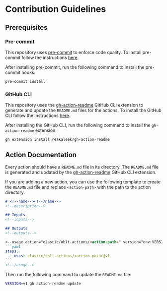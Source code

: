 # Contribution Guidelines

## Prerequisites

### Pre-commit

This repository uses [pre-commit](https://pre-commit.com/) to enforce code quality.
To install pre-commit follow the instructions [here](https://pre-commit.com/#install).

After installing pre-commit, run the following command to install the pre-commit hooks:

```bash
pre-commit install
```

### GitHub CLI

This repository uses the [gh-action-readme](https://github.com/reakaleek/gh-action-readme) GitHub CLI extension to generate and update the `README.md` files for the actions.
To install the GitHub CLI follow the instructions [here](https://github.com/cli/cli#installation).

After installing the GitHub CLI, run the following command to install the `gh-action-readme` extension:

```bash
gh extension install reakaleek/gh-action-readme
```

## Action Documentation
Every action should have a `README.md` file in its directory.
The `README.md` file is generated and updated by the [gh-action-readme](https://github.com/reakaleek/gh-action-readme)
GitHub CLI extension.

If you are adding a new action, you can use the following template to create the `README.md` file
and replace `<action-path>` with the path to the action directory.

````markdown
# <!--name--><!--/name-->
<!--description-->

## Inputs
<!--inputs-->

## Outputs
<!--outputs-->

<--usage action="elastic/oblt-actions/<action-path>" version="env:VERSION"-->
```yaml
steps:
  - uses: elastic/oblt-actions/<action-path>@v1
```
<!--/usage-->
````

Then run the following command to update the `README.md` file:

```bash
VERSION=v1 gh action-readme update
```
